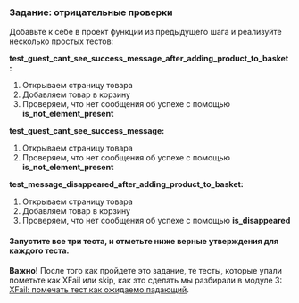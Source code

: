 ### Задание: отрицательные проверки
Добавьте к себе в проект функции из предыдущего шага и реализуйте несколько простых тестов: 

**test_guest_cant_see_success_message_after_adding_product_to_basket:** 
1. Открываем страницу товара 
2. Добавляем товар в корзину 
3. Проверяем, что нет сообщения об успехе с помощью **is_not_element_present**
 

**test_guest_cant_see_success_message:** 
1. Открываем страницу товара 
2. Проверяем, что нет сообщения об успехе с помощью **is_not_element_present**
 

**test_message_disappeared_after_adding_product_to_basket:** 
1. Открываем страницу товара
2. Добавляем товар в корзину
3. Проверяем, что нет сообщения об успехе с помощью **is_disappeared**
 

#### Запустите все три теста, и отметьте ниже верные утверждения для каждого теста.

**Важно!** После того как пройдете это задание, те тесты, которые упали пометьте как XFail или skip, как это сделать мы разбирали в модуле 3: [XFail: помечать тест как ожидаемо падающий][111]. 

[111]: https://stepik.org/lesson/236918/step/5?unit=209305